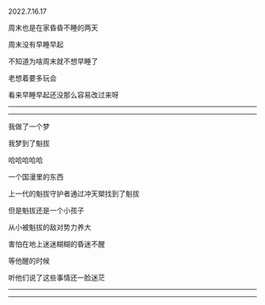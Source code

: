 2022.7.16.17

周末也是在家昏昏不睡的两天

周末没有早睡早起

不知道为啥周末就不想早睡了

老想着要多玩会

看来早睡早起还没那么容易改过来呀

---------

---------------

我做了一个梦

我梦到了魁拔

哈哈哈哈哈

一个国漫里的东西

上一代的魁拔守护者通过冲天槊找到了魁拔

但是魁拔还是一个小孩子

从小被魁拔的敌对势力养大

害怕在地上迷迷糊糊的昏迷不醒

等他醒的时候

听他们说了这些事情还一脸迷茫

---------

----------


